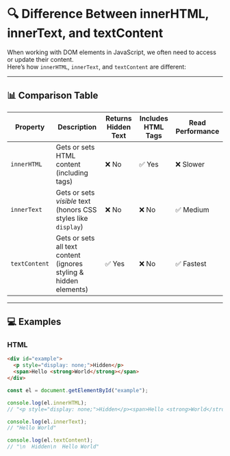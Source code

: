 # 🔍 Difference Between innerHTML, innerText, and textContent

When working with DOM elements in JavaScript, we often need to access or update their content.  
Here’s how `innerHTML`, `innerText`, and `textContent` are different:

---

## 📊 Comparison Table

| Property       | Description                                                       | Returns Hidden Text | Includes HTML Tags | Read Performance |
|----------------|-------------------------------------------------------------------|----------------------|---------------------|------------------|
| `innerHTML`    | Gets or sets HTML content (including tags)                       | ❌ No                | ✅ Yes               | ❌ Slower         |
| `innerText`    | Gets or sets *visible* text (honors CSS styles like `display`)   | ❌ No                | ❌ No                | ✅ Medium         |
| `textContent`  | Gets or sets all text content (ignores styling & hidden elements)| ✅ Yes               | ❌ No                | ✅ Fastest        |

---

## 💻 Examples

### HTML

```html
<div id="example">
  <p style="display: none;">Hidden</p>
  <span>Hello <strong>World</strong></span>
</div>
```

```js
const el = document.getElementById("example");

console.log(el.innerHTML);
// "<p style="display: none;">Hidden</p><span>Hello <strong>World</strong></span>"

console.log(el.innerText);
// "Hello World"

console.log(el.textContent);
// "\n  Hidden\n  Hello World"
